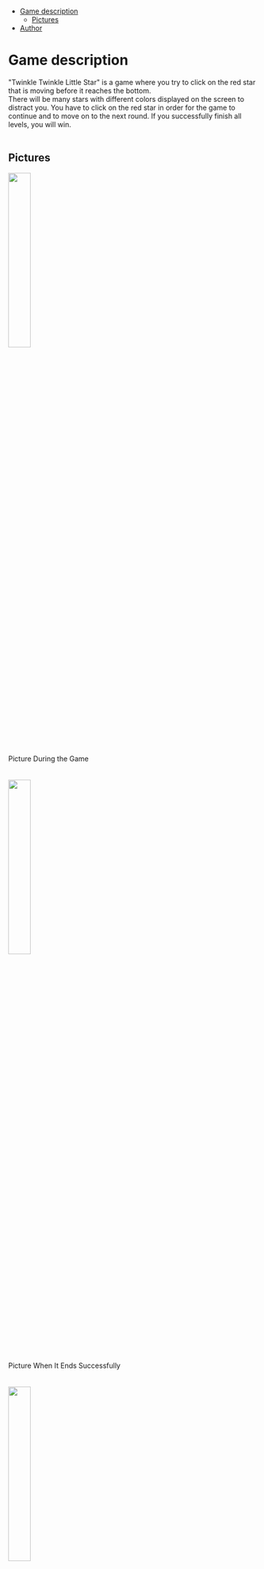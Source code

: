 </br>

- [Game description](#game-description)
  - [Pictures](#pictures)
- [Author](#author)

# Game description
"Twinkle Twinkle Little Star" is a game where you try to click on the red star that is moving before it reaches the bottom. 
</br>
There will be many stars with different colors displayed on the screen to distract you. You have to click on the red star in order for the game to continue and to move on to the next round. If you successfully finish all levels, you will win. 
</br>
</br>

## Pictures    
<img width="30%" src="https://github.com/jkimm0811/pygame/assets/150882060/79731d81-0675-4b67-9441-09b139d93eec" >        
</br>
Picture During the Game
</br>
</br>
</br>
<img width="30%" src="https://github.com/jkimm0811/pygame/assets/150882060/cc7428f2-822e-42b1-a6cf-9c9db1f85fee" >        
</br>
Picture When It Ends Successfully
</br>
</br>
</br>
<img width="30%" src="https://github.com/jkimm0811/pygame/assets/150882060/63b90064-bfce-4fd1-a921-259258b6a9be" >        
</br>
Picture When the Game is Over
</br>
</br>
</br>

# Author
Jieun 